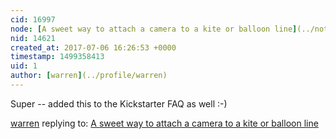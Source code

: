 ```yaml
---
cid: 16997
node: [A sweet way to attach a camera to a kite or balloon line](../notes/cfastie/07-05-2017/a-sweet-way-to-attach-a-camera-to-a-kite-or-balloon-line)
nid: 14621
created_at: 2017-07-06 16:26:53 +0000
timestamp: 1499358413
uid: 1
author: [warren](../profile/warren)
---
```


Super -- added this to the Kickstarter FAQ as well :-)



[warren](../profile/warren) replying to: [A sweet way to attach a camera to a kite or balloon line](../notes/cfastie/07-05-2017/a-sweet-way-to-attach-a-camera-to-a-kite-or-balloon-line)

